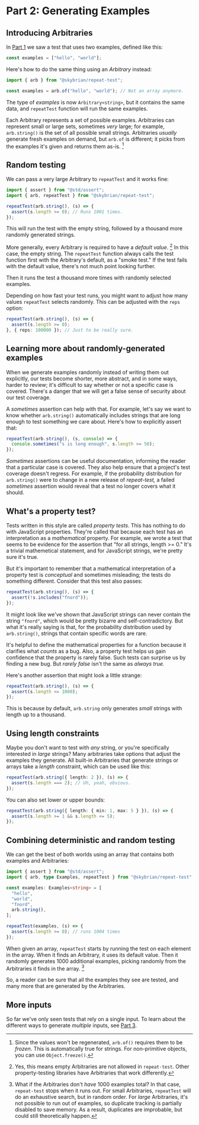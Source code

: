 # Part 2: Generating Examples

## Introducing Arbitraries

In [Part 1](./1_getting_started.md) we saw a test that uses two examples, defined like this:

```ts
const examples = ["hello", "world"];
```

Here's how to do the same thing using an *Arbitrary* instead:

```ts
import { arb } from "@skybrian/repeat-test";

const examples = arb.of("hello", "world"); // Not an array anymore.
```

The type of *examples* is now `Arbitrary<string>`, but it contains the same
data, and `repeatTest` function will run the same examples.

Each Arbitrary represents a set of possible examples. Arbitraries can represent
small or large sets, sometimes *very* large; for example, `arb.string()`
is the set of all possible small strings. Arbitraries *usually* generate
fresh examples on demand, but `arb.of` is different; it picks from the examples
it's given and returns them as-is. [^1]

## Random testing

We can pass a very large Arbitrary to `repeatTest` and it works fine:

```ts
import { assert } from "@std/assert";
import { arb, repeatTest } from "@skybrian/repeat-test";

repeatTest(arb.string(), (s) => {
  assert(s.length >= 0); // Runs 1001 times.
});
```

This will run the test with the empty string, followed by a thousand more
randomly generated strings. 

More generally, every Arbitrary is required to have a *default value*. [^2] In
this case, the empty string. The `repeatTest` function always calls the test
function first with the Arbitrary's default, as a "smoke test." If the test
fails with the default value, there's not much point looking further.

Then it runs the test a thousand more times with randomly selected examples.

Depending on how fast your test runs, you might want to adjust how many values
`repeatTest` selects randomly. This can be adjusted with the `reps` option:

```ts
repeatTest(arb.string(), (s) => {
  assert(s.length >= 0);
}, { reps: 100000 }); // Just to be really sure.
```

## Learning more about randomly-generated examples

When we generate examples randomly instead of writing them out explicitly, our
tests become shorter, more abstract, and in some ways, harder to review; it's
difficult to say whether or not a specific case is covered. There's a danger
that we will get a false sense of security about our test coverage.

A *sometimes* assertion can help with that. For example, let's say we want to
know whether `arb.string()` automatically includes strings that are long enough
to test something we care about. Here's how to explicitly assert that:

```ts
repeatTest(arb.string(), (s, console) => {
  console.sometimes("s is long enough", s.length >= 50);
});
```

*Sometimes* assertions can be useful documentation, informing the reader that a
particular case is covered. They also help ensure that a project's test coverage
doesn't regress. For example, if the probability distribution for `arb.string()`
were to change in a new release of *repeat-test,* a failed *sometimes* assertion
would reveal that a test no longer covers what it should.

## What's a property test?

Tests written in this style are called *property tests*. This has nothing to do
with JavaScript properties. They're called that because each test has an
interpretation as a *mathematical* property. For example, we wrote a test that
seems to be evidence for the assertion that "for all strings, length >= 0." It's
a trivial mathemetical statement, and for JavaScript strings, we're pretty sure
it's true.

But it's important to remember that a mathematical interpretation of a property
test is *conceptual* and sometimes misleading; the tests do something different.
Consider that this test also passes:

```ts
repeatTest(arb.string(), (s) => {
  assert(!s.includes("fnord"));
});
```

It might look like we've shown that JavaScript strings can never contain the
string `"fnord"`, which would be pretty bizarre and self-contradictory. But what
it's really saying is that, for the probability distribution used by
`arb.string()`, strings that contain specific words are rare.

It's helpful to define the mathematical properties for a function because it
clarifies what *counts* as a bug. Also, a property test helps us gain confidence
that the property is rarely false. Such tests can surprise us by finding a new
bug. But *rarely false* isn't the same as *always true.*

Here's another assertion that might look a little strange:

```ts
repeatTest(arb.string(), (s) => {
  assert(s.length <= 1000);
});
```

This is because by default, `arb.string` only generates *small* strings with length up to a thousand. 

## Using length constraints

Maybe you don't want to test with *any* string, or you're specifically
interested in *large* strings? Many arbitraries take options that adjust the
examples they generate. All built-in Arbitraries that generate strings or arrays
take a *length* constraint, which can be used like this:

```ts
repeatTest(arb.string({ length: 2 }), (s) => {
  assert(s.length === 2); // Uh, yeah, obvious.
});
```

You can also set lower or upper bounds:

```ts
repeatTest(arb.string({ length: { min: 1, max: 5 } }), (s) => {
  assert(s.length >= 1 && s.length <= 5);
});
```

## Combining deterministic and random testing

We can get the best of both worlds using an array that contains both examples and Arbitraries:

```ts
import { assert } from "@std/assert";
import { arb, type Examples, repeatTest } from "@skybrian/repeat-test";

const examples: Examples<string> = [
  "hello",
  "world",
  "fnord",
  arb.string(),
];

repeatTest(examples, (s) => {
  assert(s.length >= 0); // runs 1004 times
});
```

When given an array, `repeatTest` starts by running the test on each element in
the array. When it finds an Arbitrary, it uses its default value. Then it
randomly generates 1000 additional examples, picking randomly from the
Arbitraries it finds in the array. [^3]

So, a reader can be sure that all the examples they see are tested, and many
more that are generated by the Arbitraries.

## More inputs

So far we've only seen tests that rely on a single input. To learn about the
different ways to generate *multiple* inputs, see [Part
3](./3_multiple_inputs.md).

[^1]: Since the values won't be regenerated, `arb.of()` requires them to be
    *frozen*. This is automatically true for strings. For non-primitive objects,
    you can use `Object.freeze()`.

[^2]: Yes, this means empty Arbitraries are not allowed in `repeat-test`.
    Other property-testing libraries have Arbitraries that work differently.

[^3]: What if the Arbitraries don't *have* 1000 examples total? In that case,
    `repeat-test` stops when it runs out. For small Arbitraries, `repeatTest`
    will do an exhaustive search, but in random order. For *large* Arbitraries,
    it's not possible to run out of examples, so duplicate tracking is partially
    disabled to save memory. As a result, duplicates are improbable, but could
    still theoretically happen.
